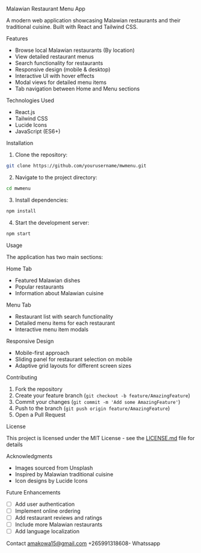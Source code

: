 Malawian Restaurant Menu App

A modern web application showcasing Malawian restaurants and their traditional cuisine. Built with React and Tailwind CSS.

Features

- Browse local Malawian restaurants (By location)
- View detailed restaurant menus
- Search functionality for restaurants
- Responsive design (mobile & desktop)
- Interactive UI with hover effects
- Modal views for detailed menu items
- Tab navigation between Home and Menu sections

Technologies Used

- React.js
- Tailwind CSS
- Lucide Icons
- JavaScript (ES6+)

Installation

1. Clone the repository:
```bash
git clone https://github.com/yourusername/mwmenu.git
```

2. Navigate to the project directory:
```bash
cd mwmenu
```

3. Install dependencies:
```bash
npm install
```

4. Start the development server:
```bash
npm start
```

Usage

The application has two main sections:

Home Tab
- Featured Malawian dishes
- Popular restaurants
- Information about Malawian cuisine

Menu Tab
- Restaurant list with search functionality
- Detailed menu items for each restaurant
- Interactive menu item modals

Responsive Design

- Mobile-first approach
- Sliding panel for restaurant selection on mobile
- Adaptive grid layouts for different screen sizes

Contributing

1. Fork the repository
2. Create your feature branch (`git checkout -b feature/AmazingFeature`)
3. Commit your changes (`git commit -m 'Add some AmazingFeature'`)
4. Push to the branch (`git push origin feature/AmazingFeature`)
5. Open a Pull Request

License

This project is licensed under the MIT License - see the [LICENSE.md](LICENSE.md) file for details

Acknowledgments

- Images sourced from Unsplash
- Inspired by Malawian traditional cuisine
- Icon designs by Lucide Icons

Future Enhancements

- [ ] Add user authentication
- [ ] Implement online ordering
- [ ] Add restaurant reviews and ratings
- [ ] Include more Malawian restaurants
- [ ] Add language localization

Contact
amakowa15@gmail.com
+265991318608- Whatssapp
